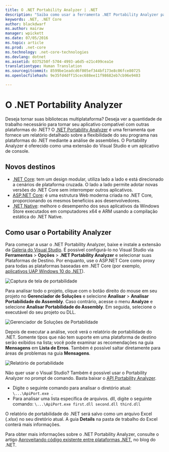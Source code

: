 ```yaml
---
title: O .NET Portability Analyzer | .NET
description: "Saiba como usar a ferramenta .NET Portability Analyzer para avaliar a portabilidade do seu código entre várias plataformas .NET."
keywords: .NET, .NET Core
author: blackdwarf
ms.author: mairaw
manager: wpickett
ms.date: 07/05/2016
ms.topic: article
ms.prod: .net-core
ms.technology: .net-core-technologies
ms.devlang: dotnet
ms.assetid: 0375250f-5704-4993-a6d5-e21c499cea1e
translationtype: Human Translation
ms.sourcegitcommit: 8599be1eadcd6f005ef344bf173e8c06fce80725
ms.openlocfilehash: 9e35fd4dff15cec688ee11f98682eb7cb96e9403

---
```


# <a name="the-net-portability-analyzer"></a>O .NET Portability Analyzer

Deseja tornar suas bibliotecas multiplataforma? Deseja ver a quantidade de trabalho necessário para tornar seu aplicativo compatível com outras plataformas do .NET? O [.NET Portability Analyzer](http://go.microsoft.com/fwlink/?LinkID=507467) é uma ferramenta que fornece um relatório detalhado sobre a flexibilidade do seu programa nas plataformas do .NET mediante a análise de assemblies. O Portability Analyzer é oferecido como uma extensão do Visual Studio e um aplicativo de console.

## <a name="new-targets"></a>Novos destinos

*   [.NET Core](https://www.dotnetfoundation.org/netcore): tem um design modular, utiliza lado a lado e está direcionado a cenários de plataforma cruzada. O lado a lado permite adotar novas versões do .NET Core sem interromper outros aplicativos.
*   [ASP.NET Core](https://www.dotnetfoundation.org/aspnet-core): é uma estrutura Web moderna criada no .NET Core, proporcionando os mesmos benefícios aos desenvolvedores.
*   [.NET Native](https://blogs.msdn.microsoft.com/dotnet/2014/04/24/net-native-performance): melhore o desempenho dos seus aplicativos da Windows Store executados em computadores x64 e ARM usando a compilação estática do .NET Native.

## <a name="how-to-use-portability-analyzer"></a>Como usar o Portability Analyzer

Para começar a usar o .NET Portability Analyzer, baixe e instale a extensão da [Galeria do Visual Studio](http://go.microsoft.com/fwlink/?LinkID=507467). É possível configurá-lo no Visual Studio via **Ferramentas** > **Opções** > **.NET Portability Analyzer** e selecionar suas Plataformas de Destino. Por enquanto, use o ASP.NET Core como proxy para todas as plataformas baseadas em .NET Core (por exemplo, [aplicativos UAP Windows 10 do .NET](http://blogs.windows.com/buildingapps/2015/03/02/a-first-look-at-the-windows-10-universal-app-platform/)).

![Captura de tela de portabilidade](./media/portability-analyzer/portability-screenshot.png)

Para analisar todo o projeto, clique com o botão direito do mouse em seu projeto no **Gerenciador de Soluções** e selecione **Analisar** > **Analisar Portabilidade do Assembly**. Caso contrário, acesse o menu **Analyze** e selecione **Analisar Portabilidade do Assembly**. Em seguida, selecione o executável do seu projeto ou DLL.

![Gerenciador de Soluções de Portabilidade](./media/portability-analyzer/portability-solution-explorer.png)

Depois de executar a análise, você verá o relatório de portabilidade do .NET. Somente tipos que não tem suporte em uma plataforma de destino serão exibidos na lista; você pode examinar as recomendações na guia **Mensagens** em **Lista de Erros**. Também é possível saltar diretamente para áreas de problemas na guia **Mensagens**.

![Relatório de portabilidade](./media/portability-analyzer/portability-report.png)

Não quer usar o Visual Studio? Também é possível usar o Portability Analyzer no prompt de comando. Basta baixar o [API Portability Analyzer](http://www.microsoft.com/download/details.aspx?id=42678).

*   Digite o seguinte comando para analisar o diretório atual: `\...\ApiPort.exe .`
*   Para analisar uma lista específica de arquivos. dll, digite o seguinte comando: `\...\ApiPort.exe first.dll second.dll third.dll`

O relatório de portabilidade do .NET será salvo como um arquivo Excel (*.xlsx*) no seu diretório atual. A guia **Details** na pasta de trabalho do Excel conterá mais informações.

Para obter mais informações sobre o .NET Portability Analyzer, consulte o artigo [Aproveitando código existente entre plataformas .NET](https://blogs.msdn.microsoft.com/dotnet/2014/08/06/leveraging-existing-code-across-net-platforms/), no blog do .NET.



<!--HONumber=Nov16_HO4-->


